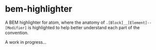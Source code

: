 # bem-highlighter
A BEM highlighter for atom, where the anatomy of `.[Block]__[Element]--[Modifier]` 
is highlighted to help better understand each part of the convention.


A work in progress...
